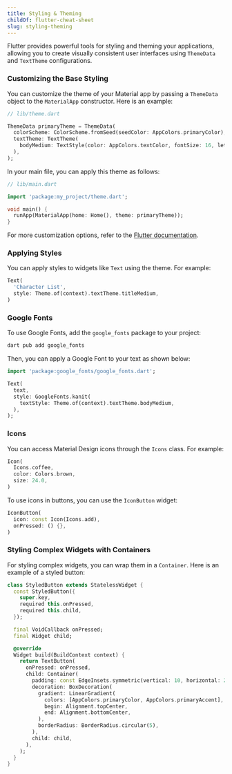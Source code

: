 ```yaml
---
title: Styling & Theming
childOf: flutter-cheat-sheet
slug: styling-theming
---
```


Flutter provides powerful tools for styling and theming your applications, allowing you to create visually consistent user interfaces using `ThemeData` and `TextTheme` configurations.

### Customizing the Base Styling

You can customize the theme of your Material app by passing a `ThemeData` object to the `MaterialApp` constructor. Here is an example:

```dart
// lib/theme.dart

ThemeData primaryTheme = ThemeData(
  colorScheme: ColorScheme.fromSeed(seedColor: AppColors.primaryColor),
  textTheme: TextTheme(
    bodyMedium: TextStyle(color: AppColors.textColor, fontSize: 16, letterSpacing: 1),
  ),
);
```

In your main file, you can apply this theme as follows:

```dart
// lib/main.dart

import 'package:my_project/theme.dart';

void main() {
  runApp(MaterialApp(home: Home(), theme: primaryTheme));
}
```

For more customization options, refer to the [Flutter documentation](https://docs.flutter.dev/cookbook/design/themes).

### Applying Styles

You can apply styles to widgets like `Text` using the theme. For example:

```dart
Text(
  'Character List',
  style: Theme.of(context).textTheme.titleMedium,
)
```

### Google Fonts

To use Google Fonts, add the `google_fonts` package to your project:

```sh
dart pub add google_fonts
```

Then, you can apply a Google Font to your text as shown below:

```dart
import 'package:google_fonts/google_fonts.dart';

Text(
  text,
  style: GoogleFonts.kanit(
    textStyle: Theme.of(context).textTheme.bodyMedium,
  ),
);
```

### Icons

You can access Material Design icons through the `Icons` class. For example:

```dart
Icon(
  Icons.coffee,
  color: Colors.brown,
  size: 24.0,
)
```

To use icons in buttons, you can use the `IconButton` widget:

```dart
IconButton(
  icon: const Icon(Icons.add),
  onPressed: () {},
)
```

### Styling Complex Widgets with Containers

For styling complex widgets, you can wrap them in a `Container`. Here is an example of a styled button:

```dart
class StyledButton extends StatelessWidget {
  const StyledButton({
    super.key,
    required this.onPressed,
    required this.child,
  });

  final VoidCallback onPressed;
  final Widget child;

  @override
  Widget build(BuildContext context) {
    return TextButton(
      onPressed: onPressed,
      child: Container(
        padding: const EdgeInsets.symmetric(vertical: 10, horizontal: 20),
        decoration: BoxDecoration(
          gradient: LinearGradient(
            colors: [AppColors.primaryColor, AppColors.primaryAccent],
            begin: Alignment.topCenter,
            end: Alignment.bottomCenter,
          ),
          borderRadius: BorderRadius.circular(5),
        ),
        child: child,
      ),
    );
  }
}
```
